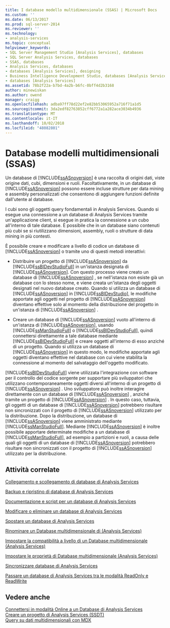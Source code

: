 ```yaml
---
title: I database modello multidimensionale (SSAS) | Microsoft Docs
ms.custom: ''
ms.date: 06/13/2017
ms.prod: sql-server-2014
ms.reviewer: ''
ms.technology:
- analysis-services
ms.topic: conceptual
helpviewer_keywords:
- SQL Server Management Studio [Analysis Services], databases
- SQL Server Analysis Services, databases
- SSAS, databases
- Analysis Services, databases
- databases [Analysis Services], designing
- Business Intelligence Development Studio, databases [Analysis Services]
- databases [Analysis Services]
ms.assetid: 78b2f22a-b7bd-4a2b-b6fc-0bff4d2b3168
author: minewiskan
ms.author: owend
manager: craigg
ms.openlocfilehash: adba97ff78d22ef2e82bb53065952a716f71a1d5
ms.sourcegitcommit: 3da2edf82763852cff6772a1a282ace3034b4936
ms.translationtype: MT
ms.contentlocale: it-IT
ms.lasthandoff: 10/02/2018
ms.locfileid: "48082801"
---
```

# <a name="multidimensional-model-databases-ssas"></a>Database modelli multidimensionali (SSAS)
  Un database di [!INCLUDE[ssASnoversion](../../includes/ssasnoversion-md.md)] è una raccolta di origini dati, viste origine dati, cubi, dimensioni e ruoli. Facoltativamente, in un database di [!INCLUDE[ssASnoversion](../../includes/ssasnoversion-md.md)] possono essere incluse strutture per data mining e assembly personalizzati che consentono di aggiungere funzioni definite dall'utente al database.  
  
 I cubi sono gli oggetti query fondamentali in Analysis Services. Quando si esegue una connessione a un database di Analysis Services tramite un'applicazione client, si esegue in pratica la connessione a un cubo all'interno di tale database. È possibile che in un database siano contenuti più cubi se si riutilizzano dimensioni, assembly, ruoli o strutture di data mining in più contesti.  
  
 È possibile creare e modificare a livello di codice un database di [!INCLUDE[ssASnoversion](../../includes/ssasnoversion-md.md)] o tramite uno di questi metodi interattivi:  
  
-   Distribuire un progetto di [!INCLUDE[ssASnoversion](../../includes/ssasnoversion-md.md)] da [!INCLUDE[ssBIDevStudioFull](../../includes/ssbidevstudiofull-md.md)] in un'istanza designata di [!INCLUDE[ssASnoversion](../../includes/ssasnoversion-md.md)]. Con questo processo viene creato un database di [!INCLUDE[ssASnoversion](../../includes/ssasnoversion-md.md)] , se nell'istanza non esiste già un database con lo stesso nome, e viene creata un'istanza degli oggetti designati nel nuovo database creato. Quando si utilizza un database di [!INCLUDE[ssASnoversion](../../includes/ssasnoversion-md.md)] in [!INCLUDE[ssBIDevStudio](../../includes/ssbidevstudio-md.md)], le modifiche apportate agli oggetti nel progetto di [!INCLUDE[ssASnoversion](../../includes/ssasnoversion-md.md)] diventano effettive solo al momento della distribuzione del progetto in un'istanza di [!INCLUDE[ssASnoversion](../../includes/ssasnoversion-md.md)] .  
  
-   Creare un database di [!INCLUDE[ssASnoversion](../../includes/ssasnoversion-md.md)] vuoto all'interno di un'istanza di [!INCLUDE[ssASnoversion](../../includes/ssasnoversion-md.md)], usando [!INCLUDE[ssManStudioFull](../../includes/ssmanstudiofull-md.md)] o [!INCLUDE[ssBIDevStudioFull](../../includes/ssbidevstudiofull-md.md)], quindi connettersi direttamente a tale database mediante [!INCLUDE[ssBIDevStudioFull](../../includes/ssbidevstudiofull-md.md)] e creare oggetti all'interno di esso anziché di un progetto. Quando si utilizza un database di [!INCLUDE[ssASnoversion](../../includes/ssasnoversion-md.md)] in questo modo, le modifiche apportate agli oggetti diventano effettive nel database con cui viene stabilita la connessione al momento del salvataggio dell'oggetto modificato.  
  
 [!INCLUDE[ssBIDevStudioFull](../../includes/ssbidevstudiofull-md.md)] viene utilizzata l'integrazione con software per il controllo del codice sorgente per supportare più sviluppatori che utilizzano contemporaneamente oggetti diversi all'interno di un progetto di [!INCLUDE[ssASnoversion](../../includes/ssasnoversion-md.md)] . Uno sviluppatore può inoltre interagire direttamente con un database di [!INCLUDE[ssASnoversion](../../includes/ssasnoversion-md.md)] , anziché tramite un progetto di [!INCLUDE[ssASnoversion](../../includes/ssasnoversion-md.md)] . In questo caso, tuttavia, gli oggetti di un database di [!INCLUDE[ssASnoversion](../../includes/ssasnoversion-md.md)] potrebbero risultare non sincronizzati con il progetto di [!INCLUDE[ssASnoversion](../../includes/ssasnoversion-md.md)] utilizzato per la distribuzione. Dopo la distribuzione, un database di [!INCLUDE[ssASnoversion](../../includes/ssasnoversion-md.md)] viene amministrato mediante [!INCLUDE[ssManStudioFull](../../includes/ssmanstudiofull-md.md)]. Mediante [!INCLUDE[ssASnoversion](../../includes/ssasnoversion-md.md)] è inoltre possibile apportare determinate modifiche a un database di [!INCLUDE[ssManStudioFull](../../includes/ssmanstudiofull-md.md)], ad esempio a partizioni e ruoli, a causa delle quali gli oggetti di un database di [!INCLUDE[ssASnoversion](../../includes/ssasnoversion-md.md)] potrebbero risultare non sincronizzati con il progetto di [!INCLUDE[ssASnoversion](../../includes/ssasnoversion-md.md)] utilizzato per la distribuzione.  
  
## <a name="related-tasks"></a>Attività correlate  
 [Collegamento e scollegamento di database di Analysis Services](attach-and-detach-analysis-services-databases.md)  
  
 [Backup e ripristino di database di Analysis Services](backup-and-restore-of-analysis-services-databases.md)  
  
 [Documentazione e script per un database di Analysis Services](document-and-script-an-analysis-services-database.md)  
  
 [Modificare o eliminare un database di Analysis Services](modify-or-delete-an-analysis-services-database.md)  
  
 [Spostare un database di Analysis Services](move-an-analysis-services-database.md)  
  
 [Rinominare un Database multidimensionale di &#40;Analysis Services&#41;](rename-a-multidimensional-database-analysis-services.md)  
  
 [Impostare la compatibilità a livello di un Database multidimensionale &#40;Analysis Services&#41;](compatibility-level-of-a-multidimensional-database-analysis-services.md)  
  
 [Impostare le proprietà di Database multidimensionale &#40;Analysis Services&#41;](set-multidimensional-database-properties-analysis-services.md)  
  
 [Sincronizzare database di Analysis Services](synchronize-analysis-services-databases.md)  
  
 [Passare un database di Analysis Services tra le modalità ReadOnly e ReadWrite](switch-an-analysis-services-database-between-readonly-and-readwrite-modes.md)  
  
## <a name="see-also"></a>Vedere anche  
 [Connettersi in modalità Online a un Database di Analysis Services](connect-in-online-mode-to-an-analysis-services-database.md)   
 [Creare un progetto di Analysis Services &#40;SSDT&#41;](create-an-analysis-services-project-ssdt.md)   
 [Query su dati multidimensionali con MDX](mdx/querying-multidimensional-data-with-mdx.md)  
  
  
